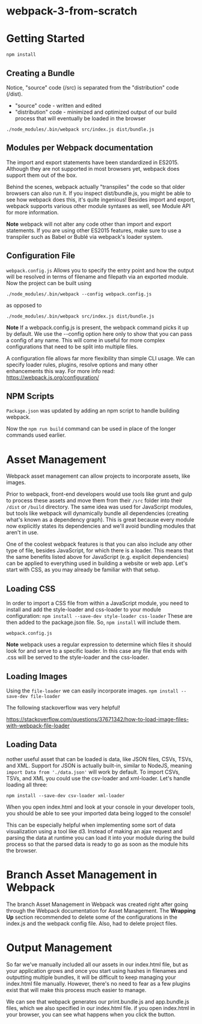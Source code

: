 # webpack-3-from-scratch

# Getting Started
`npm install`

## Creating a Bundle
Notice, "source" code (/src) is separated from the "distribution" code (/dist). 
* "source" code - written and edited 
* "distribution" code - minimized and optimized output of our build process that will eventually be loaded in the browser

`./node_modules/.bin/webpack src/index.js dist/bundle.js`

## Modules per Webpack documentation
The import and export statements have been standardized in ES2015. 
Although they are not supported in most browsers yet, webpack does support them out of the box.

Behind the scenes, webpack actually "transpiles" the code so that older browsers can also run it. 
If you inspect dist/bundle.js, you might be able to see how webpack does this, 
it's quite ingenious! Besides import and export, webpack supports various other module syntaxes as well, 
see Module API for more information.

**Note** webpack will not alter any code other than import and export statements. 
If you are using other ES2015 features, make sure to use a transpiler such as Babel or Bublé via webpack's loader system.

## Configuration File
`webpack.config.js`
Allows you to specify the entry point and how the output will be resolved in terms of filename and filepath via an exported module.
Now the project can be built using

`./node_modules/.bin/webpack --config webpack.config.js`

as opposed to 

`./node_modules/.bin/webpack src/index.js dist/bundle.js`

**Note** If a webpack.config.js is present, the webpack command picks it up by default. We use the --config option here only to show that you can pass a config of any name. This will come in useful for more complex configurations that need to be split into multiple files.

A configuration file allows far more flexibility than simple CLI usage. We can specify loader rules, plugins, resolve options and many other enhancements this way. For more info read: https://webpack.js.org/configuration/

## NPM Scripts
`Package.json` was updated by adding an npm script to handle building webpack.

Now the `npm run build` command can be used in place of the longer commands used earlier.

# Asset Management
Webpack asset management can allow projects to incorporate assets, like images.

Prior to webpack, front-end developers would use tools like grunt and gulp to process these assets and move them from their `/src` folder into their `/dist` or `/build` directory. The same idea was used for JavaScript modules, but tools like webpack will dynamically bundle all dependencies (creating what's known as a dependency graph). This is great because every module now explicitly states its dependencies and we'll avoid bundling modules that aren't in use.

One of the coolest webpack features is that you can also include any other type of file, besides JavaScript, for which there is a loader. This means that the same benefits listed above for JavaScript (e.g. explicit dependencies) can be applied to everything used in building a website or web app. Let's start with CSS, as you may already be familiar with that setup.

## Loading CSS
In order to import a CSS file from within a JavaScript module, you need to install and add the style-loader and css-loader to your module configuration:
`npm install --save-dev style-loader css-loader`
These are then added to the package.json file. So, `npm install` will include them.

`webpack.config.js` 

**Note** webpack uses a regular expression to determine which files it should look for and serve to a specific loader. In this case any file that ends with .css will be served to the style-loader and the css-loader.

## Loading Images
Using the `file-loader` we can easily incorporate images.
`npm install --save-dev file-loader`

The following stackoverflow was very helpful!

https://stackoverflow.com/questions/37671342/how-to-load-image-files-with-webpack-file-loader

## Loading Data
nother useful asset that can be loaded is data, like JSON files, CSVs, TSVs, and XML. Support for JSON is actually built-in, similar to NodeJS, meaning `import Data from './data.json'` will work by default. To import CSVs, TSVs, and XML you could use the csv-loader and xml-loader. Let's handle loading all three:

`npm install --save-dev csv-loader xml-loader`

When you open index.html and look at your console in your developer tools, you should be able to see your imported data being logged to the console!

This can be especially helpful when implementing some sort of data visualization using a tool like d3. Instead of making an ajax request and parsing the data at runtime you can load it into your module during the build process so that the parsed data is ready to go as soon as the module hits the browser.

# Branch Asset Management in Webpack 
The branch Asset Management in Webpack was created right after going through the Webpack documentation for Asset Management. The **Wrapping Up** section recommended to delete some of the configurations in the index.js and the webpack config file. Also, had to delete project files.

# Output Management
So far we've manually included all our assets in our index.html file, but as your application grows and once you start using hashes in filenames and outputting multiple bundles, it will be difficult to keep managing your index.html file manually. However, there's no need to fear as a few plugins exist that will make this process much easier to manage.

We can see that webpack generates our print.bundle.js and app.bundle.js files, which we also specified in our index.html file. if you open index.html in your browser, you can see what happens when you click the button.


